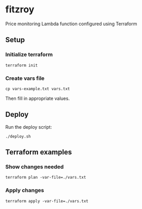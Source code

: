 # fitzroy
Price monitoring Lambda function configured using Terraform


## Setup

### Initialize terraform

```
terraform init
```

### Create vars file

```
cp vars-example.txt vars.txt
```

Then fill in appropriate values.


## Deploy

Run the deploy script:

```
./deploy.sh
```


## Terraform examples

### Show changes needed

```
terraform plan -var-file=./vars.txt
```

### Apply changes

```
terraform apply -var-file=./vars.txt
```
